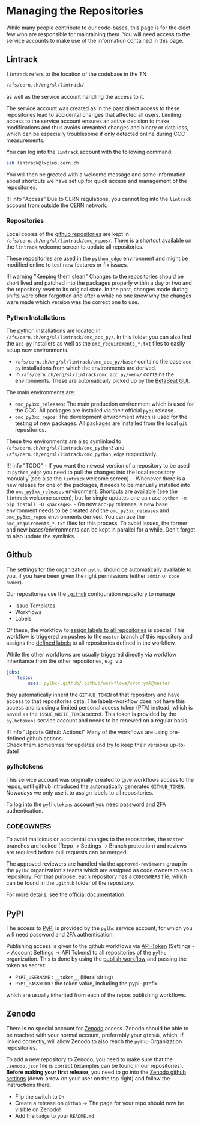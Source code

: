 # Managing the Repositories

While many people contribute to our code-bases, this page is for the elect few who are responsible for maintaining them.
You will need access to the service accounts to make use of the information contained in this page.

## Lintrack

`lintrack` refers to the location of the codebase in the TN

```bash
/afs/cern.ch/eng/sl/lintrack/
```

as well as the service account handling the access to it.

The service account was created as in the past direct access to these repositories lead to
accidental changes that affected all users.
Limiting access to the service account ensures an active decision to make modifications and thus avoids unwanted changes and binary or data loss,
which can be especially troublesome if only detected online during CCC measurements.

You can log into the `lintrack` account with the following command:

```bash
ssh lintrack@lxplus.cern.ch
```

You will then be greeted with a welcome message and some information about shortcuts we have set up for quick access and management of the repositories.

!!! info "Access"
    Due to CERN regulations, you cannot log into the `lintrack` account from outside the CERN network.

### Repositories

Local copies of the [github repositories][pylhc_github] are kept in `/afs/cern.ch/eng/sl/lintrack/omc_repos/`.
There is a shortcut available on the `lintrack` welcome screen to update all repositories.

These repositories are used in the `python_edge` environment and might be modified online to test new features
or fix issues.

!!! warning "Keeping them clean"
    Changes to the repositories should be short lived and patched into the packages properly within a day or two and the repository reset to its original state.
    In the past, changes made during shifts were often forgotten and after a while no one knew why the changes were made which version was the correct one to use.

### Python Installations

The python installations are located in `/afs/cern.ch/eng/sl/lintrack/omc_acc_py/`.
In this folder you can also find the `acc-py` installers as well as the `omc_requirements_*.txt` files to easily setup new environments.

- `/afs/cern.ch/eng/sl/lintrack/omc_acc_py/base/` contains the base `acc-py` installations from which the environments are derived.
- In `/afs/cern.ch/eng/sl/lintrack/omc_acc_py/venv/` contains the environments. These are automatically picked up by the [BetaBeat GUI](/guis/betabeat/gui.html).

The main environments are:

- `omc_py3xx_releases`: The main production environment which is used for the CCC. All packages are installed via their official `pypi` release.
- `omc_py3xx_repos`: The development environment which is used for the testing of new packages. All packages are installed from the local `git` repositories.

These two environments are also symlinked to `/afs/cern.ch/eng/sl/lintrack/omc_python3` and `/afs/cern.ch/eng/sl/lintrack/omc_python_edge` respectively.

!!! info "TODO"
    - If you want the newest version of a repository to be used in `python_edge` you need to pull the changes into the local repository manually (see also the `lintrack` welcome screen).
    - Whenever there is a new release for one of the packages, it needs to be manually installed into the `omc_py3xx_releases` environment.
      Shortcuts are available (see the `lintrack` welcome screen), but for single updates one can use `python -m pip install -U <package>`.
    - On new `acc-py` releases, a new base environment needs to be created and the `omc_py3xx_releases` and `omc_py3xx_repos` environments derived.
      You can use the `omc_requirements_*.txt` files for this process.
      To avoid issues, the former and new bases/environments can be kept in parallel for a while.
      Don't forget to also update the symlinks.

## Github

The settings for the organization `pylhc` should be automatically available to you, if you have been given the right permissions (either `admin` or `code owner`).

Our repositories use the [`.github`][pylhc_github_github] configuration repository to manage

- Issue Templates
- Workflows
- Labels

Of these, the workflow to [assign labels to all repositories][pylhc_labels_workflow] is special:
This workflow is triggered on pushes to the `master` branch of this repository and assigns
the [defined labels][pylhc_labels_json] to all repositories defined in the workflow.

While the other workflows are usually triggered directly via workflow inheritance from the other repositories, e.g. via

```yaml
jobs:
    tests:
        uses: pylhc/.github/.github/workflows/cron.yml@master
```

they automatically inherit the `GITHUB_TOKEN` of that repository and have access to that repositories data.
The labels-workflow does not have this access and is using a limited personal access token (PTA) instead,
which is saved as the `ISSUE_WRITE_TOKEN` secret.
This token is provided by the `pylhctokens` service account and needs to be renewed on a regular basis.

!!! info "Update Github Actions!"
    Many of the workflows are using pre-defined github actions.<br>
    Check them sometimes for updates and try to keep their versions up-to-date!

### pylhctokens

This service account was originally created to give workflows access to the repos, until github introduced the automatically generated `GITHUB_TOKEN`.
Nowadays we only use it to assign labels to all repositories.

To log into the `pylhctokens` account you need password and 2FA authentication.

### CODEOWNERS

To avoid malicious or accidental changes to the repositories, the `master` branches are locked (Repo -> Settings -> Branch protection)
and reviews are required before pull requests can be merged.

The approved reviewers are handled via the `approved-reviewers` group in the `pylhc` organization's teams
which are assigned as code owners to each repository.
For that purpose, each repository has a `CODEOWNERS` file, which can be found in the `.github` folder of the repository.

For more details, see the [official documentation][github_codeowners].

## PyPI

The access to [PyPI][pypi] is provided by the `pylhc` service account, for which you will need password and 2FA authentication.

Publishing access is given to the github workflows via [API-Token](https://pypi.org/help/#apitoken) (Settings -> Account Settings -> API Tokens) to all repositories of the `pylhc` organization.
This is done by using the [publish workflow][pylhc_publish] and passing the token as secret:

- `PYPI_USERNAME` : `__token__` (literal string)
- `PYPI_PASSWORD` : the token value, including the pypi- prefix

which are usually inherited from each of the repos publishing workflows.

## Zenodo

There is no special account for [Zenodo][zenodo] access.
Zenodo should be able to be reached with your normal account, preferrably your `github`,
which, if linked correctly, will allow Zenodo to also reach the `pylhc`-Organization repositories.

To add a new repository to Zenodo, you need to make sure that the `.zenodo.json` file is correct (examples can be found in our repositories).
**Before making your first release**, you need to go into the [Zenodo github settings][zenodo_github] (down-arrow on your user on the top right) and follow the instructions there:

- Flip the switch to `On`
- Create a release on `github` -> The page for your repo should now be visible on Zenodo!
- Add the `badge` to your `README.md`


[pypi]: https://pypi.org
[zenodo]: https://zenodo.org
[zenodo_github]: https://zenodo.org/account/settings/github/
[pylhc_github]: https://github.com/pylhc
[pylhc_github_github]: https://github.com/pylhc/.github
[pylhc_publish]: https://github.com/pylhc/.github/blob/master/.github/workflows/publish.yml
[pypi_apitoken]: https://pypi.org/help/#apitoken
[pylhc_labels_workflow]: https://github.com/pylhc/.github/blob/master/.github/workflows/assign_labels_to_all_repos.yml
[pylhc_labels_json]: https://github.com/pylhc/.github/blob/master/labels/labels.json
[github_codeowners]: https://docs.github.com/en/repositories/managing-your-repositorys-settings-and-features/customizing-your-repository/about-code-owners